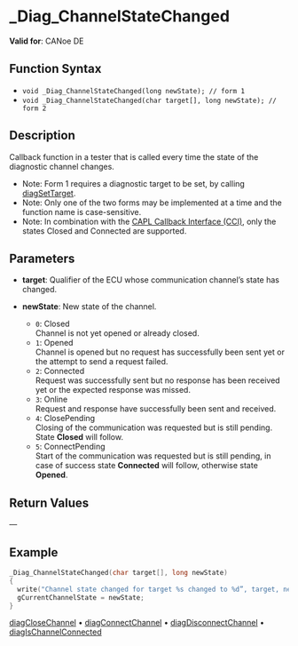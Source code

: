 # _Diag_ChannelStateChanged

**Valid for**: CANoe DE

## Function Syntax

- `void _Diag_ChannelStateChanged(long newState); // form 1`
- `void _Diag_ChannelStateChanged(char target[], long newState); // form 2`

## Description

Callback function in a tester that is called every time the state of the diagnostic channel changes.

- Note: Form 1 requires a diagnostic target to be set, by calling [diagSetTarget](CAPLfunctionDiagSetTarget.md).
- Note: Only one of the two forms may be implemented at a time and the function name is case-sensitive.
- Note: In combination with the [CAPL Callback Interface (CCI)](../CAPLfunctionsDiagnosticsConnectionCommunicationLayer.md), only the states Closed and Connected are supported.

## Parameters

- **target**: Qualifier of the ECU whose communication channel’s state has changed.
- **newState**: New state of the channel.

  - `0`: Closed  
    Channel is not yet opened or already closed.
  - `1`: Opened  
    Channel is opened but no request has successfully been sent yet or the attempt to send a request failed.
  - `2`: Connected  
    Request was successfully sent but no response has been received yet or the expected response was missed.
  - `3`: Online  
    Request and response have successfully been sent and received.
  - `4`: ClosePending  
    Closing of the communication was requested but is still pending. State **Closed** will follow.
  - `5`: ConnectPending  
    Start of the communication was requested but is still pending, in case of success state **Connected** will follow, otherwise state **Opened**.

## Return Values

—

## Example

```c
_Diag_ChannelStateChanged(char target[], long newState)
{
  write("Channel state changed for target %s changed to %d”, target, newState);
  gCurrentChannelState = newState;
}
```

[diagCloseChannel](CAPLfunctionDiagCloseChannel.md) • [diagConnectChannel](CAPLfunctionDiagConnectChannel.md) • [diagDisconnectChannel](CAPLfunctionDiagDisconnectChannel.md) • [diagIsChannelConnected](CAPLfunctionDiagIsChannelConnected.md)

